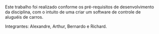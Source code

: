 Este trabalho foi realizado conforme os pré-requisitos de desenvolvimento da disciplina, com o intuito de uma criar um software de controle de aluguéis de carros.

Integrantes: Alexandre, Arthur, Bernardo e Richard.
